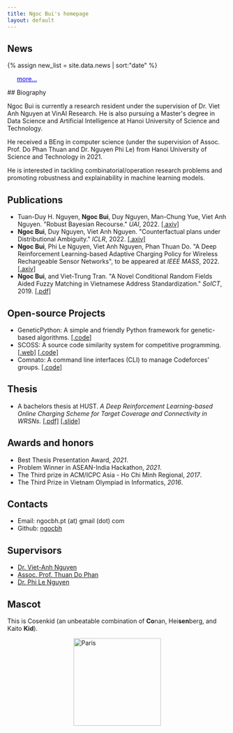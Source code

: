 ```yaml
---
title: Ngoc Bui's homepage
layout: default
---
```


## News
{% assign new_list = site.data.news | sort:"date" %}
<div id="content"></div>
<p
      style="
        margin-left: 22px;
        color: rgb(0, 0, 238);
        margin-top: 0px;
        text-decoration: underline;
        cursor: pointer;
      "
      id="loadmore"
    >
      more...
    </p>
<ul id='newList' style="display: none;">
{% for new in new_list reversed %}
    <li>{{new.date | date: "%b %-d, %Y" }}: {{new.content | markdownify | remove: '<p>' | remove: '</p>' }}</li>
{% endfor %}
</ul>
## Biography

Ngoc Bui is currently a research resident under the supervision of Dr. Viet Anh Nguyen at VinAI Research. He is also pursuing a Master's degree in Data Science and Artificial Intelligence at Hanoi University of Science and Technology.

He received a BEng in computer science (under the supervision of Assoc. Prof. Do Phan Thuan and Dr. Nguyen Phi Le) from Hanoi University of Science and Technology in 2021.

He is interested in tackling combinatorial/operation research problems and promoting robustness and explainability in machine learning models.

## Publications

<!-- #### Conferences -->

* Tuan-Duy H. Nguyen, **Ngoc Bui**, Duy Nguyen, Man-Chung Yue, Viet Anh Nguyen. "Robust Bayesian Recourse." *UAI*, 2022. [[.axiv]](https://arxiv.org/pdf/2206.10833.pdf)
* **Ngoc Bui**, Duy Nguyen, Viet Anh Nguyen. "Counterfactual plans under Distributional Ambiguity." *ICLR*, 2022. [[.axiv]](https://arxiv.org/abs/2201.12487)
* **Ngoc Bui**, Phi Le Nguyen, Viet Anh Nguyen, Phan Thuan Do. "A Deep Reinforcement Learning-based Adaptive Charging Policy for Wireless Rechargeable Sensor Networks", to be appeared at *IEEE MASS*, 2022. [[.axiv]](https://arxiv.org/abs/2208.07824)
* **Ngoc Bui**, and Viet-Trung Tran. "A Novel Conditional Random Fields Aided Fuzzy Matching in Vietnamese Address Standardization." *SoICT*, 2019. [[.pdf]](/assets/pdf/ngocbh_soict_2019.pdf)

## Open-source Projects

* GeneticPython: A simple and friendly Python framework for genetic-based algorithms. [[.code]](https://github.com/ngocbh/geneticpython)
* SCOSS: A source code similarity system for competitive programming. [[.web]](http://scoss.soict.ai/) [[.code]](https://github.com/BK-SCOSS/scoss)
* Comnato: A command line interfaces (CLI) to manage Codeforces’ groups. [[.code]](https://github.com/ngocbh/codeforces-management-tools)

## Thesis

* A bachelors thesis at HUST. *A Deep Reinforcement Learning-based Online Charging Scheme for Target Coverage and Connectivity in WRSNs.* [[.pdf]](/assets/pdf/ngocbh_thesis__en_.pdf) [[.slide]](/assets/pdf/ngocbh_thesis_slides.pdf)

## Awards and honors

* Best Thesis Presentation Award, *2021*.
* Problem Winner in ASEAN-India Hackathon, *2021*.
* The Third prize in ACM/ICPC Asia - Ho Chi
Minh Regional, *2017*.
* The Third Prize in Vietnam Olympiad in Informatics, *2016*.

<h2 id='contact'>Contacts</h2>

* Email: ngocbh.pt (at) gmail (dot) com
* Github: [ngocbh](https://github.com/ngocbh)

## Supervisors

* [Dr. Viet-Anh Nguyen](https://vietanhnguyen.net/)
* [Assoc. Prof. Thuan Do Phan](https://scholar.google.com.vn/citations?user=7Bpp8U0AAAAJ&hl=en) 
* [Dr. Phi Le Nguyen](https://scholar.google.co.jp/citations?user=L_NKoQwAAAAJ&hl=en)

<!-- * [Dr. Viet-Trung Tran](https://scholar.google.com/citations?user=wYWRXQ0AAAAJ&hl=en)
* [Assoc. Prof. Huynh Thi Thanh Binh](https://scholar.google.com/citations?user=vJYe5lkAAAAJ&hl=en)
 -->
<!-- ## Collaborators -->

<!-- * Duy Nguyen *at VinAI* -->
<!-- * Tam Nguyen *at HUST* -->

## Mascot

This is Cosenkid (an unbeatable combination of **Co**nan, Hei**sen**berg, and Kaito **Kid**).

<img src="{{ '/assets/images/cosenkid.jpg' | relative_url }}" width="200" height="200" alt="Paris" style='display: block;margin-left: auto;margin-right: auto;'/>

